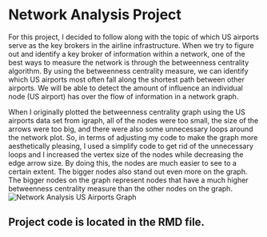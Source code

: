 # Network Analysis Project
For this project, I decided to follow along with the topic of which US airports serve as the key brokers in the airline infrastructure. When we try to figure out and identify a key broker of information within a network, one of the best ways to measure the network is through the betweenness centrality algorithm. By using the betweenness centrality measure, we can identify which US airports most often fall along the shortest path between other airports. We will be able to detect the amount of influence an individual node (US airport) has over the flow of information in a network graph.

When I originally plotted the betweenness centrality graph using the US airports data set from igraph, all of the nodes were too small, the size of the arrows were too big, and there were also some unnecessary loops around the network plot. So, in terms of adjusting my code to make the graph more aesthetically pleasing, I used a simplify code to get rid of the unnecessary loops and I increased the vertex size of the nodes while decreasing the edge arrow size. By doing this, the nodes are much easier to see to a certain extent. The bigger nodes also stand out even more on the graph. The bigger nodes on the graph represent nodes that have a much higher betweenness centrality measure than the other nodes on the graph.
![Network Analysis US Airports Graph](https://github.com/user-attachments/assets/55d23f39-7d5c-458e-ab8b-ddc3b69ec073)
## Project code is located in the RMD file.
